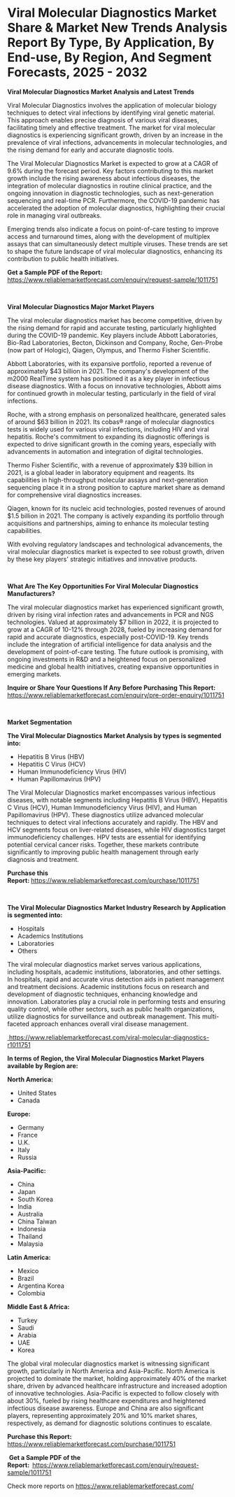 <p><h1>Viral Molecular Diagnostics Market Share & Market New Trends Analysis Report By Type, By Application, By End-use, By Region, And Segment Forecasts, 2025 - 2032</h1></p><p><strong>Viral Molecular Diagnostics Market Analysis and Latest Trends</strong></p>
<p><p>Viral Molecular Diagnostics involves the application of molecular biology techniques to detect viral infections by identifying viral genetic material. This approach enables precise diagnosis of various viral diseases, facilitating timely and effective treatment. The market for viral molecular diagnostics is experiencing significant growth, driven by an increase in the prevalence of viral infections, advancements in molecular technologies, and the rising demand for early and accurate diagnostic tools.</p><p>The Viral Molecular Diagnostics Market is expected to grow at a CAGR of 9.6% during the forecast period. Key factors contributing to this market growth include the rising awareness about infectious diseases, the integration of molecular diagnostics in routine clinical practice, and the ongoing innovation in diagnostic technologies, such as next-generation sequencing and real-time PCR. Furthermore, the COVID-19 pandemic has accelerated the adoption of molecular diagnostics, highlighting their crucial role in managing viral outbreaks. </p><p>Emerging trends also indicate a focus on point-of-care testing to improve access and turnaround times, along with the development of multiplex assays that can simultaneously detect multiple viruses. These trends are set to shape the future landscape of viral molecular diagnostics, enhancing its contribution to public health initiatives.</p></p>
<p><strong>Get a Sample PDF of the Report:&nbsp;</strong> <a href="https://www.reliablemarketforecast.com/enquiry/request-sample/1011751?utm_campaign=2732&utm_medium=2&utm_source=Github&utm_content=ia&utm_term=05032025&utm_id=viral-molecular-diagnostics">https://www.reliablemarketforecast.com/enquiry/request-sample/1011751</a></p>
<p>&nbsp;</p>
<p><strong>Viral Molecular Diagnostics Major Market Players</strong></p>
<p><p>The viral molecular diagnostics market has become competitive, driven by the rising demand for rapid and accurate testing, particularly highlighted during the COVID-19 pandemic. Key players include Abbott Laboratories, Bio-Rad Laboratories, Becton, Dickinson and Company, Roche, Gen-Probe (now part of Hologic), Qiagen, Olympus, and Thermo Fisher Scientific.</p><p>Abbott Laboratories, with its expansive portfolio, reported a revenue of approximately $43 billion in 2021. The company's development of the m2000 RealTime system has positioned it as a key player in infectious disease diagnostics. With a focus on innovative technologies, Abbott aims for continued growth in molecular testing, particularly in the field of viral infections.</p><p>Roche, with a strong emphasis on personalized healthcare, generated sales of around $63 billion in 2021. Its cobas® range of molecular diagnostics tests is widely used for various viral infections, including HIV and viral hepatitis. Roche's commitment to expanding its diagnostic offerings is expected to drive significant growth in the coming years, especially with advancements in automation and integration of digital technologies.</p><p>Thermo Fisher Scientific, with a revenue of approximately $39 billion in 2021, is a global leader in laboratory equipment and reagents. Its capabilities in high-throughput molecular assays and next-generation sequencing place it in a strong position to capture market share as demand for comprehensive viral diagnostics increases.</p><p>Qiagen, known for its nucleic acid technologies, posted revenues of around $1.5 billion in 2021. The company is actively expanding its portfolio through acquisitions and partnerships, aiming to enhance its molecular testing capabilities.</p><p>With evolving regulatory landscapes and technological advancements, the viral molecular diagnostics market is expected to see robust growth, driven by these key players' strategic initiatives and innovative products.</p></p>
<p>&nbsp;</p>
<p><strong>What Are The Key Opportunities For Viral Molecular Diagnostics Manufacturers?</strong></p>
<p><p>The viral molecular diagnostics market has experienced significant growth, driven by rising viral infection rates and advancements in PCR and NGS technologies. Valued at approximately $7 billion in 2022, it is projected to grow at a CAGR of 10-12% through 2028, fueled by increasing demand for rapid and accurate diagnostics, especially post-COVID-19. Key trends include the integration of artificial intelligence for data analysis and the development of point-of-care testing. The future outlook is promising, with ongoing investments in R&D and a heightened focus on personalized medicine and global health initiatives, creating expansive opportunities in emerging markets.</p></p>
<p><strong>Inquire or Share Your Questions If Any Before Purchasing This Report:</strong> <a href="https://www.reliablemarketforecast.com/enquiry/pre-order-enquiry/1011751?utm_campaign=2732&utm_medium=2&utm_source=Github&utm_content=ia&utm_term=05032025&utm_id=viral-molecular-diagnostics">https://www.reliablemarketforecast.com/enquiry/pre-order-enquiry/1011751</a></p>
<p>&nbsp;</p>
<p><strong>Market Segmentation</strong></p>
<p><strong>The Viral Molecular Diagnostics Market Analysis by types is segmented into:</strong></p>
<p><ul><li>Hepatitis B Virus (HBV)</li><li>Hepatitis C Virus (HCV)</li><li>Human Immunodeficiency Virus (HIV)</li><li>Human Papillomavirus (HPV)</li></ul></p>
<p><p>The Viral Molecular Diagnostics market encompasses various infectious diseases, with notable segments including Hepatitis B Virus (HBV), Hepatitis C Virus (HCV), Human Immunodeficiency Virus (HIV), and Human Papillomavirus (HPV). These diagnostics utilize advanced molecular techniques to detect viral infections accurately and rapidly. The HBV and HCV segments focus on liver-related diseases, while HIV diagnostics target immunodeficiency challenges. HPV tests are essential for identifying potential cervical cancer risks. Together, these markets contribute significantly to improving public health management through early diagnosis and treatment.</p></p>
<p><strong>Purchase this Report:&nbsp;</strong><a href="https://www.reliablemarketforecast.com/purchase/1011751?utm_campaign=2732&utm_medium=2&utm_source=Github&utm_content=ia&utm_term=05032025&utm_id=viral-molecular-diagnostics">https://www.reliablemarketforecast.com/purchase/1011751</a></p>
<p>&nbsp;</p>
<p><strong>The Viral Molecular Diagnostics Market Industry Research by Application is segmented into:</strong></p>
<p><ul><li>Hospitals</li><li>Academics Institutions</li><li>Laboratories</li><li>Others</li></ul></p>
<p><p>The viral molecular diagnostics market serves various applications, including hospitals, academic institutions, laboratories, and other settings. In hospitals, rapid and accurate virus detection aids in patient management and treatment decisions. Academic institutions focus on research and development of diagnostic techniques, enhancing knowledge and innovation. Laboratories play a crucial role in performing tests and ensuring quality control, while other sectors, such as public health organizations, utilize diagnostics for surveillance and outbreak management. This multi-faceted approach enhances overall viral disease management.</p></p>
<p><a href="https://www.reliablemarketforecast.com/viral-molecular-diagnostics-r1011751?utm_campaign=2732&utm_medium=2&utm_source=Github&utm_content=ia&utm_term=05032025&utm_id=viral-molecular-diagnostics">&nbsp;https://www.reliablemarketforecast.com/viral-molecular-diagnostics-r1011751</a></p>
<p><strong>In terms of Region, the Viral Molecular Diagnostics Market Players available by Region are:</strong></p>
<p>
    <p> <strong> North America: </strong>
        <ul>
            <li>United States</li>
            <li>Canada</li>
        </ul>
        </p> 
    <p> <strong> Europe: </strong>
        <ul>
            <li>Germany</li>
            <li>France</li>
            <li>U.K.</li>
            <li>Italy</li>
            <li>Russia</li>
        </ul>
        </p> 
    <p> <strong> Asia-Pacific: </strong>
        <ul>
            <li>China</li>
            <li>Japan</li>
            <li>South Korea</li>
            <li>India</li>
            <li>Australia</li>
            <li>China Taiwan</li>
            <li>Indonesia</li>
            <li>Thailand</li>
            <li>Malaysia</li>
        </ul>
        </p> 
    <p> <strong> Latin America: </strong>
        <ul>
            <li>Mexico</li>
            <li>Brazil</li>
            <li>Argentina Korea</li>
            <li>Colombia</li>
        </ul>
        </p> 
    <p> <strong> Middle East & Africa: </strong>
        <ul>
            <li>Turkey</li>
            <li>Saudi</li>
            <li>Arabia</li>
            <li>UAE</li>
            <li>Korea</li>
        </ul>
    </p>
    </p>
<p><p>The global viral molecular diagnostics market is witnessing significant growth, particularly in North America and Asia-Pacific. North America is projected to dominate the market, holding approximately 40% of the market share, driven by advanced healthcare infrastructure and increased adoption of innovative technologies. Asia-Pacific is expected to follow closely with about 30%, fueled by rising healthcare expenditures and heightened infectious disease awareness. Europe and China are also significant players, representing approximately 20% and 10% market shares, respectively, as demand for diagnostic solutions continues to escalate.</p></p>
<p><strong>Purchase this Report: </strong><a href="https://www.reliablemarketforecast.com/purchase/1011751?utm_campaign=2732&utm_medium=2&utm_source=Github&utm_content=ia&utm_term=05032025&utm_id=viral-molecular-diagnostics">https://www.reliablemarketforecast.com/purchase/1011751</a></p>
<p>&nbsp;<strong>Get a Sample PDF of the Report:&nbsp;&nbsp;</strong><a href="https://www.reliablemarketforecast.com/enquiry/request-sample/1011751?utm_campaign=2732&utm_medium=2&utm_source=Github&utm_content=ia&utm_term=05032025&utm_id=viral-molecular-diagnostics">https://www.reliablemarketforecast.com/enquiry/request-sample/1011751</a></p>
<p><strong></strong></p>
<p>Check more reports on <a href="https://www.reliablemarketforecast.com/?utm_campaign=2732&utm_medium=2&utm_source=Github&utm_content=ia&utm_term=05032025&utm_id=viral-molecular-diagnostics">https://www.reliablemarketforecast.com/</a></p>